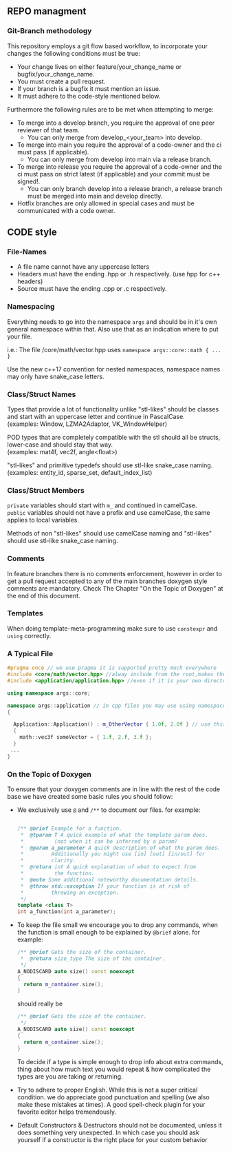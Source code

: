 ## REPO managment
### Git-Branch methodology
This repository employs a git flow based workflow, to incorporate your changes the following conditions must be true:
- Your change lives on either feature/your_change_name or bugfix/your_change_name.
- You must create a pull request.
- If your branch is a bugfix it must mention an issue.
- It must adhere to the code-style mentioned below.

Furthermore the following rules are to be met when attempting to merge:
- To merge into a develop branch, you require the approval of one peer reviewer of that team.
  - You can only merge from develop_<your_team> into develop.
- To merge into main you require the approval of a code-owner and the ci must pass (if applicable).
  - You can only merge from develop into main via a release branch.
- To merge into release you require the approval of a code-owner and the ci must pass on strict latest (if applicable) and your commit must be signed!.
  - You can only branch develop into a release branch, a release branch must be merged into main and develop directly.
- Hotfix branches are only allowed in special cases and must be communicated with a code owner.

## CODE style

### File-Names
- A file name cannot have any uppercase letters
- Headers must have the ending .hpp or .h respectively. (use hpp for c++ headers)
- Source must have the ending .cpp or .c respectively.


### Namespacing

Everything needs to go into the namespace `args` and should be in it's own general namespace within that. Also use that as an indication where to put your file.

i.e.: The file /core/math/vector.hpp uses
`namespace args::core::math { ... }`

Use the new c++17 convention for nested namespaces, namespace names may only have snake_case letters.

### Class/Struct Names

Types that provide a lot of functionality unlike "stl-likes" should be classes and start with an uppercase letter and continue in PascalCase.<br>
(examples: Window, LZMA2Adaptor, VK_WindowHelper)

POD types that are completely compatible with the stl should all be structs, lower-case and should stay that way.<br>
(examples: mat4f, vec2f, angle\<float\>)

"stl-likes" and primitive typedefs should use stl-like snake_case naming.<br>
(examples: entity_id, sparse_set, default_index_list)

### Class/Struct Members
`private` variables should start with `m_` and continued in camelCase.<br>
`public` variables should not have a prefix and use camelCase, the same applies to local variables.

Methods of non "stl-likes" should use camelCase naming and "stl-likes" should use stl-like snake_case naming.

### Comments
In feature branches there is no comments enforcement, however in order to get a pull request accepted to any of the main branches doxygen style comments are mandatory. Check The Chapter "On the Topic of Doxygen" at the end of this document.


### Templates
When doing template-meta-programming make sure to use `constexpr` and `using` correctly.

### A Typical File
```cpp
#pragma once // we use pragma it is supported pretty much everywhere
#include <core/math/vector.hpp> //alway include from the root,makes the file more readable
#include <application/application.hpp> //even if it is your own directory

using namespace args::core;

namespace args::application // in cpp files you may use using namespace if you so desire
{

  Application::Application() : m_OtherVector { 1.0f, 2.0f } // use this constructor syntax (it's faster)
  {
    math::vec3f someVector = { 1.f, 2.f, 3.f };
  }
 ...
}
```

### On the Topic of Doxygen
To ensure that your doxygen comments are in line with the rest of the code base we have created some basic rules you should follow:

- We exclusively use `@` and `/**` to document our files. for example:
  ```cpp

  /** @brief Example for a function.
   *  @tparam T A quick example of what the template param does.
   *          (not when it can be inferred by a param)
   *  @param a_parameter A quick description of what the param does.
   *         Additionally you might use [in] [out] [in/out] for
   *         clarity.
   *  @return int A quick explanation of what to expect from
   *          the function.
   *  @note Some additional noteworthy documentation details.
   *  @throw std::exception If your function is at risk of
   *         throwing an exception.
   */
  template <class T>
  int a_function(int a_parameter);
  ```

- To keep the file small we encourage you to drop any commands, when the function is small enough to be explained by `@brief`
alone. for example:
  ```cpp
  /** @brief Gets the size of the container.
   *  @return size_type The size of the container.
   */
  A_NODISCARD auto size() const noexcept
  {
    return m_container.size();
  }
  ```
  should really be
  ```cpp
  /** @brief Gets the size of the container.
   */
  A_NODISCARD auto size() const noexcept
  {
    return m_container.size();
  }
  ```
  To decide if a type is simple enough to drop info about extra commands, thing about how much text you would repeat & how complicated the types are you are taking or returning.

- Try to adhere to proper English. While this is not a super critical condition. we do appreciate good punctuation and spelling (we also make these mistakes at times). A good spell-check plugin for your favorite editor helps tremendously.

- Default Constructors & Destructors should not be documented, unless it does something very unexpected. In which case you should ask yourself if a constructor is the right place for your custom behavior